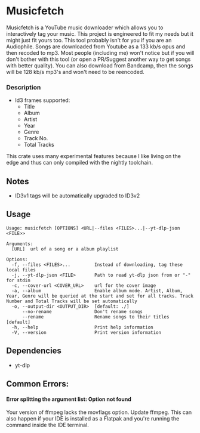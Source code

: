 # Musicfetch
Musicfetch is a YouTube music downloader which allows you to interactively tag your music. This project is engineered to fit my needs but it might just fit yours too. This tool probably isn't for you if you are an Audiophile. Songs are downloaded from Youtube as a 133 kb/s opus and then recoded to mp3. Most people (including me) won't notice but if you will don't bother with this tool (or open a PR/Suggest another way to get songs with better quality). You can also download from Bandcamp, then the songs will be 128 kb/s mp3's and won't need to be reencoded. 
### Description
- Id3 frames supported:
    - Title
    - Album
    - Artist
    - Year
    - Genre
    - Track No.
    - Total Tracks

This crate uses many experimental features because I like living on the edge and thus can only compiled with the nightly toolchain.

## Notes
- ID3v1 tags will be automatically upgraded to ID3v2

## Usage
    Usage: musicfetch [OPTIONS] <URL|--files <FILES>...|--yt-dlp-json <FILE>>
    
    Arguments:
      [URL]  url of a song or a album playlist
    
    Options:
      -f, --files <FILES>...         Instead of downloading, tag these local files
      -j, --yt-dlp-json <FILE>       Path to read yt-dlp json from or "-" for stdin
      -c, --cover-url <COVER_URL>    url for the cover image
      -a, --album                    Enable album mode. Artist, Album, Year, Genre will be queried at the start and set for all tracks. Track Number and Total Tracks will be set automatically
      -o, --output-dir <OUTPUT_DIR>  [default: ./]
          --no-rename                Don't rename songs
          --rename                   Rename songs to their titles [default]
      -h, --help                     Print help information
      -V, --version                  Print version information

## Dependencies
- yt-dlp
## Common Errors:
#### Error splitting the argument list: Option not found
Your version of ffmpeg lacks the movflags option. Update ffmpeg.
This can also happen if your IDE is installed as a Flatpak and you're running the command inside the IDE terminal.

